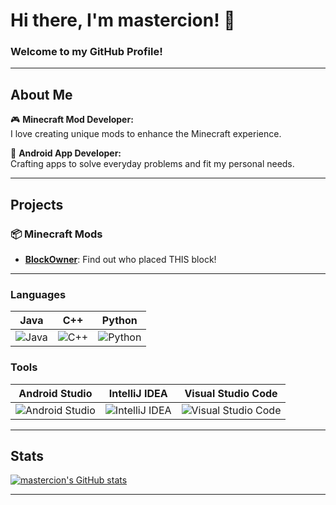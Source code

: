 # Hi there, I'm mastercion! 👋

### Welcome to my GitHub Profile!

---

## About Me

🎮 **Minecraft Mod Developer:**  
I love creating unique mods to enhance the Minecraft experience.

📱 **Android App Developer:**  
Crafting apps to solve everyday problems and fit my personal needs.

---

## Projects

### 📦 Minecraft Mods
- [**BlockOwner**](https://github.com/mastercion/minecraft_mod_fabric_blockowner): Find out who placed THIS block!

---

### **Languages**

| Java | C++ | Python |
|:---:|:---:|:---:|
| ![Java](https://img.shields.io/badge/Java-ED8B00?style=for-the-badge&logo=openjdk&logoColor=white) | ![C++](https://img.shields.io/badge/C%2B%2B-00599C?style=for-the-badge&logo=c%2B%2B&logoColor=white) | ![Python](https://img.shields.io/badge/Python-3776AB?style=for-the-badge&logo=python&logoColor=white) |

### **Tools**

| Android Studio | IntelliJ IDEA | Visual Studio Code |
|:---:|:---:|:---:|
| ![Android Studio](https://img.shields.io/badge/-Android%20Studio-3DDC84?style=for-the-badge&logo=android-studio) | ![IntelliJ IDEA](https://img.shields.io/badge/-IntelliJ%20IDEA-000000?style=for-the-badge&logo=intellij-idea) | ![Visual Studio Code](https://img.shields.io/badge/-VS%20Code-007ACC?style=for-the-badge&logo=visual-studio-code) |

---

## Stats

[![mastercion's GitHub stats](https://github-readme-stats.vercel.app/api?username=mastercion)](https://github.com/anuraghazra/github-readme-stats)

---
